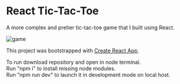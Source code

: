 # React Tic-Tac-Toe

A more complex and pretier tic-tac-toe game that I built using React.

![game](https://i.imgur.com/5Otv4Tg.png "game")


This project was bootstrapped with [Create React App](https://github.com/facebook/create-react-app).

To run download repository and open in node terminal. <br>
Run "npm i" to install missing node modules. <br>
Run "npm run dev" to launch it in development mode on local host.

